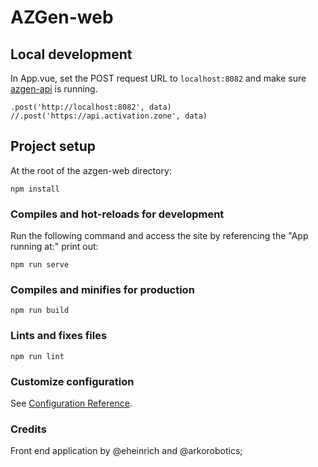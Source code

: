 # AZGen-web

## Local development

In App.vue, set the POST request URL to `localhost:8082` and make sure [azgen-api](https://github.com/arkorobotics/azgen-api) is running.
```
.post('http://localhost:8082', data)
//.post('https://api.activation.zone', data)
```

## Project setup
At the root of the azgen-web directory:
```
npm install
```

### Compiles and hot-reloads for development
Run the following command and access the site by referencing the "App running at:" print out:
```
npm run serve
```


### Compiles and minifies for production
```
npm run build
```

### Lints and fixes files
```
npm run lint
```

### Customize configuration
See [Configuration Reference](https://cli.vuejs.org/config/).


### Credits

Front end application by @eheinrich and @arkorobotics;
